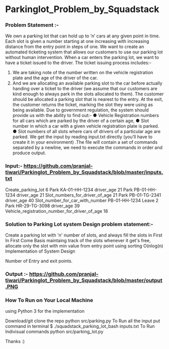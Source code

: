 # Parkinglot_Problem_by_Squadstack

### Problem Statement :-
We own a parking lot that can hold up to ‘n’ cars at any given point in time. Each slot is given a number starting at one increasing with increasing distance from the entry point in steps of one. We want to create an automated ticketing system that allows our customers to use our parking lot without human intervention.
When a car enters the parking lot, we want to have a ticket issued to the driver. The ticket issuing process includes:- 
1.	We are taking note of the number written on the vehicle registration plate and the age of the driver of the car.
2.	And we are allocating an available parking slot to the car before actually handing over a ticket to the driver (we assume that our customers are kind enough to always park in the slots allocated to them).
The customer should be allocated a parking slot that is nearest to the entry. At the exit, the customer returns the ticket, marking the slot they were using as being available.
Due to government regulation, the system should provide us with the ability to find out:-
●	Vehicle Registration numbers for all cars which are parked by the driver of a certain age,
●	Slot number in which a car with a given vehicle registration plate is parked. 
●	Slot numbers of all slots where cars of drivers of a particular age are parked.
We get the input by reading input.txt directly (you’ll have to create it in your environment) .The file will contain a set of commands separated by a newline, we need to execute the commands in order and produce output.

### Input:- https://github.com/pranjal-tiwari/Parkinglot_Problem_by_Squadstack/blob/master/inputs.txt
Create_parking_lot 6
Park KA-01-HH-1234 driver_age 21
Park PB-01-HH-1234 driver_age 21
Slot_numbers_for_driver_of_age 21
Park PB-01-TG-2341 driver_age 40
Slot_number_for_car_with_number PB-01-HH-1234
Leave 2
Park HR-29-TG-3098 driver_age 39
Vehicle_registration_number_for_driver_of_age 18

### Solution to Parking Lot system Design problem statement:-

Create a parking lot with 'n' number of slots, and always fill the slots in First In First Come Basis
maintaing track of the slots whenever it get's free, allocate only the slot with min value from entry point using sorting O(nlog(n)
Implementation of System Design

Number of Entry and exit points.

### Output :- https://github.com/pranjal-tiwari/Parkinglot_Problem_by_Squadstack/blob/master/output.PNG

### How To Run on Your Local Machine
using Python 3 for the implementation

Download/git clone the repo
python src/parking.py
To Run all the input put command in terminal $ ./squadstack_parking_lot_bash inputs.txt
To Run Indivisual commands python src/parking_lot.py

Thanks :)
